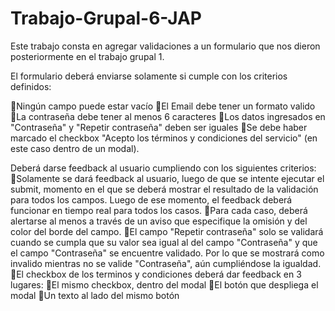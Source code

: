 # Trabajo-Grupal-6-JAP

Este trabajo consta en agregar validaciones a un formulario que nos dieron posteriormente en el trabajo grupal 1.

El formulario deberá enviarse solamente si cumple con los criterios definidos:

🔹Ningún campo puede estar vacío
🔹El Email debe tener un formato valido
🔹La contraseña debe tener al menos 6 caracteres
🔹Los datos ingresados en "Contraseña" y "Repetir contraseña" deben ser iguales
🔹Se debe haber marcado el checkbox "Acepto los términos y condiciones del servicio" (en este caso dentro de un modal).


Deberá darse feedback al usuario cumpliendo con los siguientes criterios:
🔹Solamente se dará feedback al usuario, luego de que se intente ejecutar el submit, momento en el que se deberá mostrar el resultado de la validación para todos los campos. Luego de ese momento, el feedback deberá funcionar en tiempo real para todos los casos.
🔹Para cada caso, deberá alertarse al menos a través de un aviso que especifique la omisión y del color del borde del campo.
🔹El campo "Repetir contraseña" solo se validará cuando se cumpla que su valor sea igual al del campo "Contraseña" y que el campo "Contraseña" se encuentre validado. Por lo que se mostrará como invalido mientras no se valide "Contraseña", aún cumpliéndose la igualdad.
🔹El checkbox de los terminos y condiciones deberá dar feedback en 3 lugares:
🔻El mismo checkbox, dentro del modal
🔻El botón que despliega el modal
🔻Un texto al lado del mismo botón
